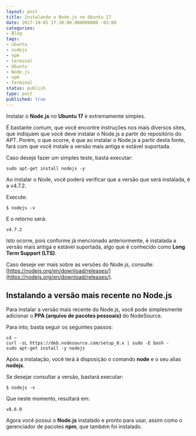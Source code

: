 ```yaml
---
layout: post
title: Instalando o Node.js no Ubuntu 17
date: 2017-10-05 17:30:00.000000000 -03:00
categories:
- Blog
tags:
- ubuntu
- nodejs
- npm
- terminal
- Ubuntu
- Node.js
- npm
- Terminal
status: publish
type: post
published: true
---
```

Instalar o **Node.js** no **Ubuntu 17** é extremamente simples.

É bastante comum, que você encontre instruções nos mais diversos sites, que indiquem que você deve instalar o Node.js a partir do repositório do APT.
Porém, o que ocorre, é que ao instalar o Node.js a partir desta fonte, fará com que você instale a versão mais antiga e estável suportada.

Caso deseje fazer um simples teste, basta executar:

	sudo apt-get install nodejs -y

Ao instalar o Node, você poderá verificar que a versão que será instalada, é a v4.7.2.

Execute:

	$ nodejs -v

E o retorno será:

	v4.7.2

Isto ocorre, pois conforme já mencionado anteriormente, é instalada a versão mais antiga e estável suportada, algo que é conhecido como **Long Term Support (LTS)**.

Caso deseje ver mais sobre as versões do Node.js, consulte: [https://nodejs.org/en/download/releases/](https://nodejs.org/en/download/releases/).

## Instalando a versão mais recente no Node.js

Para instalar a versão mais recente do Node.js, você pode simplesmente adicionar o **PPA (arquivo de pacotes pessoais)** do NodeSource.

Para into, basta seguir os seguintes passos:

	cd ~
	curl -sL https://deb.nodesource.com/setup_8.x | sudo -E bash -
	sudo apt-get install -y nodejs

Após a instalação, você terá à disposição o comando **node** e o seu alias **nodejs**.

Se desejar consultar a versão, bastará executar:

	$ nodejs -v

Que neste momento, resultará em:

	v8.6.0

Agora você possui o **Node.js** instalado e pronto para usar, assim como o gerenciador de pacotes **npm**, que também foi instalado.

